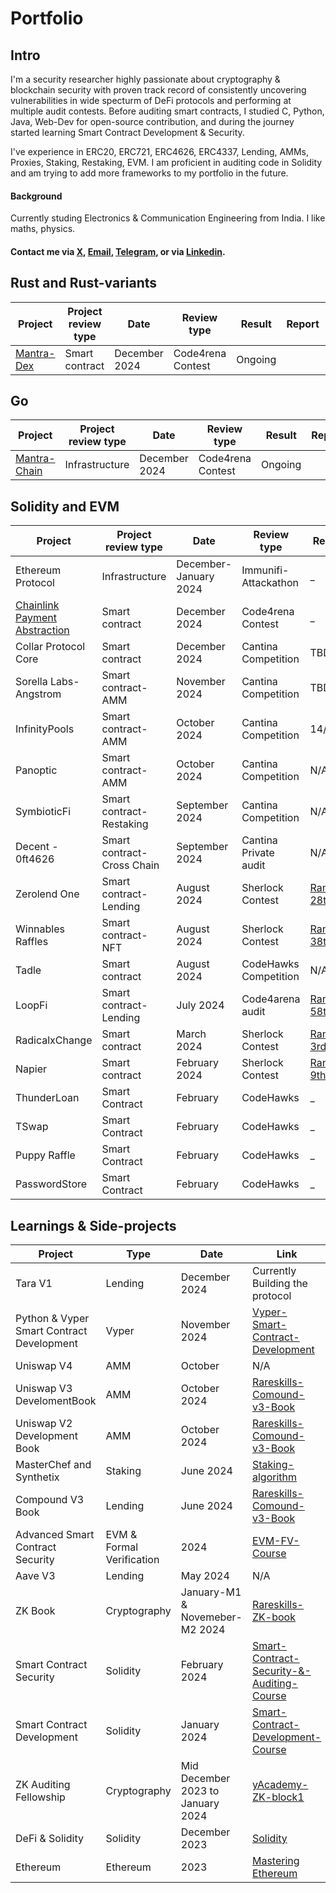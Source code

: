 # Portfolio
## Intro
I'm a security researcher highly passionate about cryptography & blockchain security with proven track record of consistently uncovering vulnerabilities in wide specturm of DeFi protocols and performing at multiple audit contests. Before auditing smart contracts, I studied C, Python, Java, Web-Dev for open-source contribution, and during the journey started learning Smart Contract Development & Security.

I've experience in ERC20, ERC721, ERC4626, ERC4337, Lending, AMMs, Proxies, Staking, Restaking, EVM. I am proficient in auditing code in Solidity and am trying to add more frameworks to my portfolio in the future.

#### Background
Currently studing Electronics & Communication Engineering from India. I like maths, physics.

#### Contact me via [X](https://x.com/thisvishalsingh), [Email](mailto:vishal.t.a.k.singh@gmail.com), [Telegram](https://t.me/thisvishalsingh), or via [Linkedin](https://www.linkedin.com/in/vishal-kumar-singh-073aa3222/).

## Rust and Rust-variants

| Project              | Project review type           | Date              | Review type         | Result  | Report        | Sloc              |
|----------------------|-------------------------------|-------------------|---------------------|-----------------|---------|----------|
| [Mantra-Dex](https://github.com/code-423n4/2024-11-mantra-dex) | Smart contract       |  December 2024      | Code4rena Contest   | Ongoing   | | 22268 |



## Go

| Project              | Project review type | Date              | Review type         | Result          | Report             |Sloc              |
|----------------------|---------------------|-------------------|---------------------|-------------------|--------------------------------------------|------------------|
| [Mantra-Chain](https://github.com/code-423n4/2024-11-mantra) | Infrastructure      |  December 2024      | Code4rena Contest   | Ongoing  | |42898 |



## Solidity and EVM

| Project              | Project review type | Date              | Review type         | Result             | Report                                 |Sloc              |
|----------------------|---------------------|-------------------|---------------------|--------------------|----------------------------------------|------------------|
| Ethereum Protocol    | Infrastructure      | December-January 2024   | Immunifi-Attackathon | _ |[📄]() | TBD |
| [Chainlink Payment Abstraction](https://github.com/code-423n4/2024-12-chainlink) | Smart contract      |  December 2024      | Code4rena Contest   | _  | _ | 1217 |
| Collar Protocol Core | Smart contract      | December 2024    | Cantina Competition | TBD |[📄]() | 1469 |
| Sorella Labs-Angstrom| Smart contract-AMM  | November 2024    | Cantina Competition | TBD |[📄]() | 2432 |
| InfinityPools        | Smart contract-AMM  | October 2024    | Cantina Competition | 14/395 | [📄]()| 8000 |
| Panoptic             | Smart contract-AMM  | October 2024    | Cantina Competition | N/A |[📄]() | 4707 |
| SymbioticFi          | Smart contract-Restaking   | September 2024    | Cantina Competition | N/A| [📄]() | 2509 |
| Decent - 0ft4626     | Smart contract-Cross Chain | September 2024     | Cantina Private audit       | N/A      | [📄]() | N/A|
| Zerolend One         | Smart contract-Lending      | August 2024        | Sherlock Contest    | [Rank: 28th](https://audits.sherlock.xyz/contests/466/leaderboard) | [📄]() | 3,027 |
| Winnables Raffles    | Smart contract-NFT      | August 2024        | Sherlock Contest    | [Rank: 38th ](https://audits.sherlock.xyz/contests/516/leaderboard) | [📄]() | 781 |
| Tadle                | Smart contract      | August 2024        | CodeHawks Competition | N/A | | 1,229 |
| LoopFi               | Smart contract-Lending      | July 2024         | Code4arena audit       | [Rank: 58th](https://code4rena.com/audits/2024-07-loopfi) | [📄]()| 4,562 |
| RadicalxChange       | Smart contract      | March 2024        | Sherlock Contest | [Rank: 3rd 🥉](https://x.com/sherlockdefi/status/1783562986428268607)| [📄]()| 592 |
| Napier               | Smart contract      | February 2024      | Sherlock Contest | [Rank: 9th](https://x.com/sherlockdefi/status/1771852618324664377) | [📄]() |2,050 |
| ThunderLoan          | Smart Contract      | February         | CodeHawks | _ |[📄](reports/Thunder-Loan.md) | 755 |
| TSwap                | Smart Contract      | February         | CodeHawks | _ |[📄](reports/TSwap.md) | 542 |
| Puppy Raffle         | Smart Contract      | February         | CodeHawks | _ |[📄](reports/PuppyRaffle.md) | 216 |
| PasswordStore        | Smart Contract      | February         | CodeHawks | _ |[📄](reports/PasswordStore.md) | 41 |




## Learnings & Side-projects

| Project                             | Type         | Date                    | Link                                    |
|-------------------------------------|--------------|-------------------------|-----------------------------------------|
| Tara V1                             | Lending      |  December 2024            | Currently Building the protocol |
| Python & Vyper Smart Contract Development          | Vyper    | November 2024   | [Vyper-Smart-Contract-Development](https://github.com/this-vishalsingh/moccasin-full-course-cu) |
| Uniswap V4                          | AMM          | October                 | N/A |
| Uniswap V3 DevelomentBook           | AMM          |  October  2024          | [Rareskills-Comound-v3-Book](https://uniswapv3book.com/) |
| Uniswap V2 Development Book         | AMM          | October 2024            | [Rareskills-Comound-v3-Book](https://www.rareskills.io/uniswap-v2-book) |
| MasterChef and Synthetix            | Staking      | June 2024        | [Staking-algorithm](https://www.rareskills.io/post/staking-algorithm) |
| Compound V3 Book                    | Lending      | June 2024           | [Rareskills-Comound-v3-Book](https://www.rareskills.io/compound-v3-book) |
| Advanced Smart Contract Security             | EVM & Formal Verification     | 2024   | [EVM-FV-Course](https://github.com/this-vishalsingh/assembly-evm-opcodes-and-formal-verification-course/tree/main) |
| Aave V3                             | Lending      | May 2024            | N/A |
| ZK Book                             | Cryptography | January-M1 & Novemeber-M2 2024  | [Rareskills-ZK-book](https://www.rareskills.io/zk-book)  |
| Smart Contract Security             | Solidity     | February 2024   | [Smart-Contract-Security-&-Auditing-Course](https://github.com/this-vishalsingh/security-and-auditing-full-course/tree/main) |
| Smart Contract Development          | Solidity     | January 2024   | [Smart-Contract-Development-Course](https://github.com/this-vishalsingh/foundry-full-course-cu) |
| ZK Auditing Fellowship              | Cryptography | Mid December 2023 to January 2024     | [yAcademy-ZK-block1](https://yacademy.dev/fellowships/zBlock1/)  |
| DeFi & Solidity                     | Solidity     | December 2023   | [Solidity](https://cryptozombies.io/) |
| Ethereum                            | Ethereum     | 2023   | [Mastering Ethereum](https://github.com/ethereumbook/ethereumbook) |
